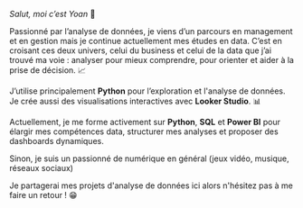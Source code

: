 _Salut, moi c’est Yoan_ 👋

Passionné par l’analyse de données, je viens d’un parcours en management et en gestion mais je continue actuellement mes études en data. 
C’est en croisant ces deux univers, celui du business et celui de la data que j’ai trouvé ma voie : analyser pour mieux comprendre, pour orienter et aider à la prise de décision. 📈

J’utilise principalement **Python** pour l’exploration et l'analyse de données. Je crée aussi des visualisations interactives avec **Looker Studio**. 📊

Actuellement, je me forme activement sur **Python**, **SQL** et **Power BI** pour élargir mes compétences data, structurer mes analyses et proposer des dashboards dynamiques.

Sinon, je suis un passionné de numérique en général (jeux vidéo, musique, réseaux sociaux) 

Je partagerai mes projets d'analyse de données ici alors n'hésitez pas à me faire un retour ! 😁
